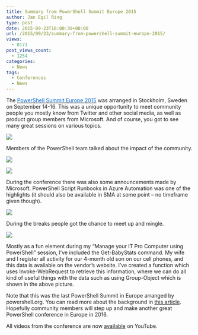 ```yaml
---
title: Summary from PowerShell Summit Europe 2015
author: Jan Egil Ring
type: post
date: 2015-09-23T16:00:39+00:00
url: /2015/09/23/summary-from-powershell-summit-europe-2015/
views:
  - 8171
post_views_count:
  - 1254
categories:
  - News
tags:
  - Conferences
  - News
---
```

The [<u><span style="color: #0066cc;">PowerShell Summit Europe 2015</span></u>][1] was arranged in Stockholm, Sweden on September 14-16. This was a unique opportunity to meet community people you mostly know from Twitter and other social media, as well as product group members from Microsoft. And of course, you got to see many great sessions on various topics.

![](/images/eu1.jpg)

Members of the PowerShell team talked about the impact of the community.

![](/images/eu2.jpg)

![](/images/eu3.jpg)

During the conference there was also some announcements made by Microsoft. PowerShell Script Runbooks in Azure Automation was one of the highlights (it should also be available in SMA at some point &#8211; no timeframe given though).

![](/images/eu4.jpg)

During the breaks people got the chance to meet up and mingle.

![](/images/eu5.jpg)

Mostly as a fun element during my &#8220;Manage your IT Pro Computer using PowerShell&#8221; session, I&#8217;ve included the Get-BabyStats command. My wife and I register all activity for our 4-month old son on our cell phones, and this data is available on the vendor&#8217;s website. I&#8217;ve created a function which uses Invoke-WebRequest to retrieve this information, where we can do all kind of useful things with the data such as using Group-Object which is shown in the above picture.

Note that this was the last PowerShell Summit in Europe arranged by powershell.org. You can read more about the background in [this article][2]. Hopefully community members will step up and make another great PowerShell conference in Europe in 2016.

All videos from the conference are now [available][3] on YouTube.

[1]: http://powershell.org/wp/community-events/summit/powershell-summit-europe-2015/
[2]: http://powershell.org/wp/blog/2015/09/13/future-of-powershell-summit-in-europe-and-north-america/
[3]: https://www.youtube.com/playlist?list=PLfeA8kIs7CodimM6hjMqE13xHTPQUB8Pf